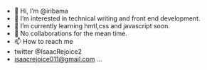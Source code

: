- 👋 Hi, I’m @iribama
- 👀 I’m interested in technical writing and front end development.
- 🌱 I’m currently learning hmtl,css and javascript soon.
- 💞️ No collaborations for the mean time.
- 📫 How to reach me
- twitter @IsaacRejoice2
- isaacrejoice011@gmail.com ...

<!---
iribama/iribama is a ✨ special ✨ repository because its `README.md` (this file) appears on your GitHub profile.
You can click the Preview link to take a look at your changes.
--->

